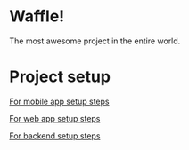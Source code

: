 # Waffle!
The most awesome project in the entire world.
# Project setup
[For mobile app setup steps](/mobile)

[For web app setup steps](/web)

[For backend setup steps](/backend)
